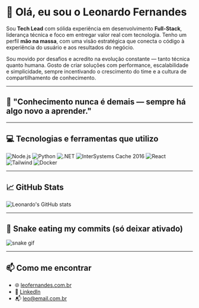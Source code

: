 # 👋 Olá, eu sou o Leonardo Fernandes

Sou **Tech Lead** com sólida experiência em desenvolvimento **Full-Stack**, liderança técnica e foco em entregar valor real com tecnologia. Tenho um perfil **mão na massa**, com uma visão estratégica que conecta o código à experiência do usuário e aos resultados do negócio.

Sou movido por desafios e acredito na evolução constante — tanto técnica quanto humana. Gosto de criar soluções com performance, escalabilidade e simplicidade, sempre incentivando o crescimento do time e a cultura de compartilhamento de conhecimento.

---

## 🧠 "Conhecimento nunca é demais — sempre há algo novo a aprender."

---

## 💻 Tecnologias e ferramentas que utilizo

![Node.js](https://img.shields.io/badge/-Node.js-339933?logo=node.js&logoColor=white&style=for-the-badge)
![Python](https://img.shields.io/badge/-Python-3776AB?logo=python&logoColor=white&style=for-the-badge)
![.NET](https://img.shields.io/badge/-.NET-512BD4?logo=dotnet&logoColor=white&style=for-the-badge)
![InterSystems Cache 2016](https://img.shields.io/badge/-Cache%20Intersystems%202016-003B57?style=for-the-badge&logo=data:image/svg+xml;base64,PHN2ZyB4bWxucz0iaHR0cDovL3d3dy53My5vcmcvMjAwMC9zdmciIHdpZHRoPSIyMCIgaGVpZ2h0PSIyMCI+PHJlY3Qgd2lkdGg9IjIwIiBoZWlnaHQ9IjIwIiBmaWxsPSIjMDAzQjU3Ii8+PC9zdmc+)
![React](https://img.shields.io/badge/-React-61DAFB?logo=react&logoColor=white&style=for-the-badge)
![Tailwind](https://img.shields.io/badge/-Tailwind%20CSS-06B6D4?logo=tailwind-css&logoColor=white&style=for-the-badge)
![Docker](https://img.shields.io/badge/-Docker-2496ED?logo=docker&logoColor=white&style=for-the-badge)

---

## 📈 GitHub Stats

![Leonardo's GitHub stats](https://github-readme-stats.vercel.app/api?username=leonardofernandes&show_icons=true&theme=radical)

---

## 🐍 Snake eating my commits (só deixar ativado)

![snake gif](https://github.com/leonardofernandes/leonardofernandes/blob/output/github-contribution-grid-snake.svg)

---

## 📫 Como me encontrar

- 🌐 [leofernandes.com.br](https://leofernandes.com.br)
- 💼 [LinkedIn](https://www.linkedin.com/in/leonardofernandes)
- 📬 leo@email.com.br
